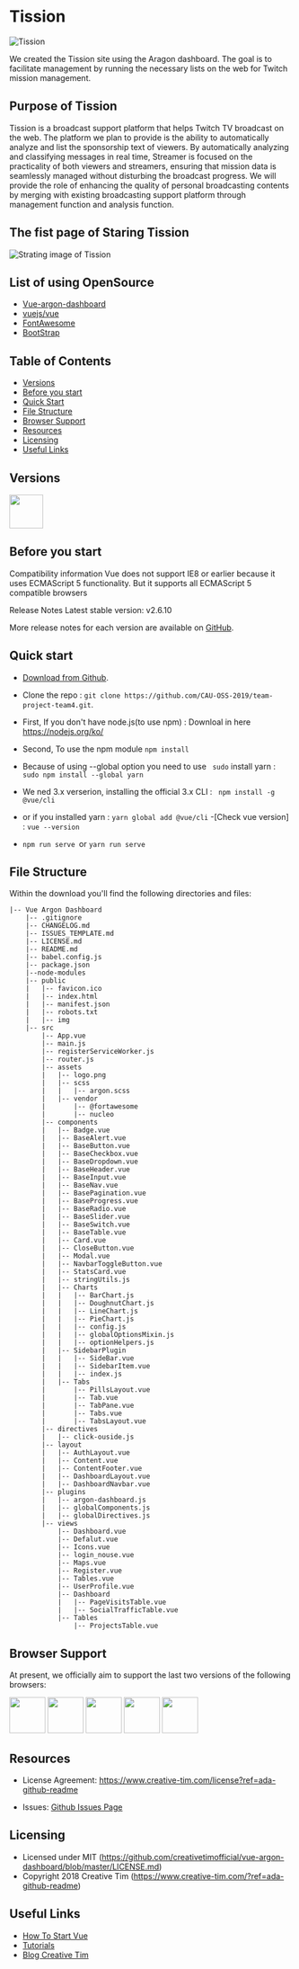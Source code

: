 # Tission
![Tission](https://github.com/CAU-OSS-2019/team-project-team4/blob/front/front/vue-front/public/img/brand/tission2.png?raw=true)


We created the Tission site using the Aragon dashboard. The goal is to facilitate management by running the necessary lists on the web for Twitch mission management.

## Purpose of Tission
Tission is a broadcast support platform that helps Twitch TV broadcast on the web.
The platform we plan to provide is the ability to automatically analyze and list the sponsorship text of viewers. By automatically analyzing and classifying messages in real time, Streamer is focused on the practicality of both viewers and streamers, ensuring that mission data is seamlessly managed without disturbing the broadcast progress. We will provide the role of enhancing the quality of personal broadcasting contents by merging with existing broadcasting support platform through management function and analysis function.

## The fist page of Staring Tission
![Strating image of Tission](https://github.com/CAU-OSS-2019/team-project-team4/blob/front/front/vue-front/public/img/theme/first.PNG)

## List of using OpenSource
* [Vue-argon-dashboard](https://github.com/creativetimofficial/vue-argon-dashboard/)
* [vuejs/vue](https://github.com/vuejs/vue)
* [FontAwesome](https://github.com/FortAwesome/Font-Awesome)
* [BootStrap](https://github.com/twbs/bootstrap)


## Table of Contents

* [Versions](#versions)
* [Before you start](#Before-you-start)
* [Quick Start](#quick-start)
* [File Structure](#file-structure)
* [Browser Support](#browser-support)
* [Resources](#resources)
* [Licensing](#licensing)
* [Useful Links](#useful-links)

## Versions
<img src="https://github.com/creativetimofficial/public-assets/blob/master/logos/vue-logo.jpg?raw=true" width="60" height="60" />


## Before you start

Compatibility information
Vue does not support IE8 or earlier because it uses ECMAScript 5 functionality. But it supports all ECMAScript 5 compatible browsers

Release Notes
Latest stable version: v2.6.10

More release notes for each version are available on [GitHub](https://github.com/vuejs/vue/releases).


## Quick start

- [Download from Github](https://github.com/CAU-OSS-2019/team-project-team4/archive/master.zip).

- Clone the repo : `git clone https://github.com/CAU-OSS-2019/team-project-team4.git`.
- First, If you don't have node.js(to use npm) :  Downloal in here  https://nodejs.org/ko/
-  Second,  To use the npm module `npm install`
- Because of  using --global option  you need to use ` sudo`
install yarn :` sudo npm install --global yarn`

- We ned 3.x verserion, installing the official 3.x CLI : ` npm install -g @vue/cli`
- or if you installed yarn : `yarn global add @vue/cli`
-[Check vue version] : `vue --version`

- `npm run serve `or `yarn run serve `


## File Structure
Within the download you'll find the following directories and files:

```
|-- Vue Argon Dashboard
    |-- .gitignore
    |-- CHANGELOG.md
    |-- ISSUES_TEMPLATE.md
    |-- LICENSE.md
    |-- README.md
    |-- babel.config.js
    |-- package.json
    |--node-modules
    |-- public
    |   |-- favicon.ico
    |   |-- index.html
    |   |-- manifest.json
    |   |-- robots.txt
    |   |-- img
    |-- src
        |-- App.vue
        |-- main.js
        |-- registerServiceWorker.js
        |-- router.js
        |-- assets
        |   |-- logo.png
        |   |-- scss
        |   |   |-- argon.scss
        |   |-- vendor
        |       |-- @fortawesome
        |       |-- nucleo
        |-- components
        |   |-- Badge.vue
        |   |-- BaseAlert.vue
        |   |-- BaseButton.vue
        |   |-- BaseCheckbox.vue
        |   |-- BaseDropdown.vue
        |   |-- BaseHeader.vue
        |   |-- BaseInput.vue
        |   |-- BaseNav.vue
        |   |-- BasePagination.vue
        |   |-- BaseProgress.vue
        |   |-- BaseRadio.vue
        |   |-- BaseSlider.vue
        |   |-- BaseSwitch.vue
        |   |-- BaseTable.vue
        |   |-- Card.vue
        |   |-- CloseButton.vue
        |   |-- Modal.vue
        |   |-- NavbarToggleButton.vue
        |   |-- StatsCard.vue
        |   |-- stringUtils.js
        |   |-- Charts
        |   |   |-- BarChart.js
        |   |   |-- DoughnutChart.js
        |   |   |-- LineChart.js
        |   |   |-- PieChart.js
        |   |   |-- config.js
        |   |   |-- globalOptionsMixin.js
        |   |   |-- optionHelpers.js
        |   |-- SidebarPlugin
        |   |   |-- SideBar.vue
        |   |   |-- SidebarItem.vue
        |   |   |-- index.js
        |   |-- Tabs
        |       |-- PillsLayout.vue
        |       |-- Tab.vue
        |       |-- TabPane.vue
        |       |-- Tabs.vue
        |       |-- TabsLayout.vue
        |-- directives
        |   |-- click-ouside.js
        |-- layout
        |   |-- AuthLayout.vue
        |   |-- Content.vue
        |   |-- ContentFooter.vue
        |   |-- DashboardLayout.vue
        |   |-- DashboardNavbar.vue
        |-- plugins
        |   |-- argon-dashboard.js
        |   |-- globalComponents.js
        |   |-- globalDirectives.js
        |-- views
            |-- Dashboard.vue
            |-- Defalut.vue
            |-- Icons.vue
            |-- login_nouse.vue
            |-- Maps.vue
            |-- Register.vue
            |-- Tables.vue
            |-- UserProfile.vue
            |-- Dashboard
            |   |-- PageVisitsTable.vue
            |   |-- SocialTrafficTable.vue
            |-- Tables
                |-- ProjectsTable.vue
```


## Browser Support

At present, we officially aim to support the last two versions of the following browsers:

<img src="https://github.com/creativetimofficial/public-assets/blob/master/logos/chrome-logo.png?raw=true" width="64" height="64"> <img src="https://raw.githubusercontent.com/creativetimofficial/public-assets/master/logos/firefox-logo.png" width="64" height="64"> <img src="https://raw.githubusercontent.com/creativetimofficial/public-assets/master/logos/edge-logo.png" width="64" height="64"> <img src="https://raw.githubusercontent.com/creativetimofficial/public-assets/master/logos/safari-logo.png" width="64" height="64"> <img src="https://raw.githubusercontent.com/creativetimofficial/public-assets/master/logos/opera-logo.png" width="64" height="64">



## Resources
- License Agreement: <https://www.creative-tim.com/license?ref=ada-github-readme>

- Issues: [Github Issues Page](https://github.com/CAU-OSS-2019/team-project-team4/issues?ref=ada-github-readme)

## Licensing

- Licensed under MIT (https://github.com/creativetimofficial/vue-argon-dashboard/blob/master/LICENSE.md)
- Copyright 2018 Creative Tim (https://www.creative-tim.com/?ref=ada-github-readme)

## Useful Links

- [How To Start Vue](https://kr.vuejs.org/v2/guide/index.html#Vue-js%EA%B0%80-%EB%AC%B4%EC%97%87%EC%9D%B8%EA%B0%80%EC%9A%94)
- [Tutorials](https://www.youtube.com/channel/UCVyTG4sCw-rOvB9oHkzZD1w?ref=creativetim)
- [Blog Creative Tim](http://blog.creative-tim.com/?ref=ada-github-readme)
